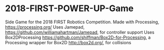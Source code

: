 # 2018-FIRST-POWER-UP-Game
Side Game for the 2018 FIRST Robotics Competition.
Made with Processing, https://processing.org/
Uses Jamepad, https://github.com/williamahartman/Jamepad, for controller support
Uses Box2DProcessing https://github.com/shiffman/Box2D-for-Processing, a Processing wrapper for Box2D http://box2d.org/, for collisions
